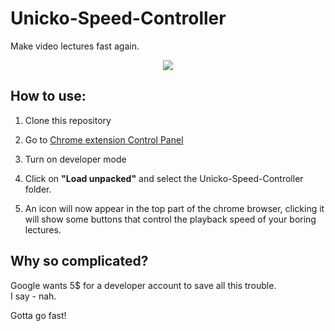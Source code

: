 # Unicko-Speed-Controller
Make video lectures fast again.
<p align="center">
<img src="https://i.imgur.com/QVEqcq0.png">
 </p>

## How to use:
1. Clone this repository
2. Go to [Chrome extension Control Panel](chrome://extensions)

3. Turn on developer mode
4. Click on **"Load unpacked"** and select the Unicko-Speed-Controller folder.
5. An icon will now appear in the top part of the chrome browser, clicking it will show some buttons that control the playback speed of your boring lectures.

## Why so complicated?
Google wants 5$ for a developer account to save all this trouble.\
I say - nah.

Gotta go fast!
